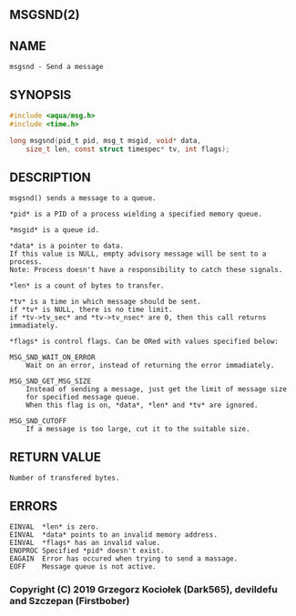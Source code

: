## MSGSND(2)

## NAME
	msgsnd - Send a message

## SYNOPSIS
```c
#include <aqua/msg.h>
#include <time.h>

long msgsnd(pid_t pid, msg_t msgid, void* data,
	size_t len, const struct timespec* tv, int flags);
```

## DESCRIPTION
	msgsnd() sends a message to a queue.

	*pid* is a PID of a process wielding a specified memory queue.

	*msgid* is a queue id.

	*data* is a pointer to data.
	If this value is NULL, empty advisory message will be sent to a process.
	Note: Process doesn't have a responsibility to catch these signals.

	*len* is a count of bytes to transfer.

	*tv* is a time in which message should be sent.
	if *tv* is NULL, there is no time limit.
	if *tv->tv_sec* and *tv->tv_nsec* are 0, then this call returns immadiately.

	*flags* is control flags. Can be ORed with values specified below:

	MSG_SND_WAIT_ON_ERROR
		Wait on an error, instead of returning the error immadiately.

	MSG_SND_GET_MSG_SIZE
		Instead of sending a message, just get the limit of message size
		for specified message queue.
		When this flag is on, *data*, *len* and *tv* are ignored.

	MSG_SND_CUTOFF
		If a message is too large, cut it to the suitable size.

## RETURN VALUE
	Number of transfered bytes.

## ERRORS
	EINVAL	*len* is zero.
	EINVAL	*data* points to an invalid memory address.
	EINVAL	*flags* has an invalid value.
	ENOPROC	Specified *pid* doesn't exist.
	EAGAIN	Error has occured when trying to send a massage.
	EOFF	Message queue is not active.

### Copyright (C) 2019 Grzegorz Kociołek (Dark565), devildefu and Szczepan (Firstbober)
